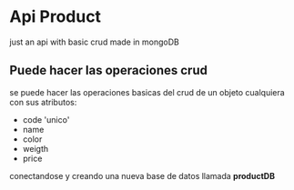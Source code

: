 # Api Product
just an api with basic crud made in mongoDB

## Puede hacer las operaciones crud 
se puede hacer las operaciones basicas del crud de un objeto cualquiera con sus atributos:

- code 'unico'
- name 
- color
- weigth
- price

conectandose y creando una nueva base de datos llamada **productDB**